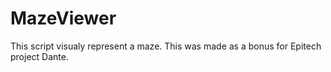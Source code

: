 # MazeViewer
This script visualy represent a maze. This was made as a bonus for Epitech project Dante.
